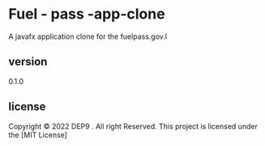 # Fuel - pass -app-clone
A javafx application clone for the fuelpass.gov.l
## version
0.1.0

## license 

Copyright &copy; 2022 DEP9 . All right Reserved.
This project is licensed under the [MIT License]